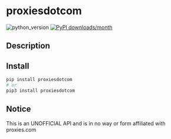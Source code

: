 # proxiesdotcom

![python_version](https://img.shields.io/static/v1?label=Python&message=3.5%20|%203.6%20|%203.7&color=blue) [![PyPI downloads/month](https://img.shields.io/pypi/dm/proxiesdotcom?logo=pypi&logoColor=white)](https://pypi.python.org/pypi/proxiesdotcom)

## Description

## Install

~~~~bash
pip install proxiesdotcom
# or
pip3 install proxiesdotcom
~~~~

## Notice

This is an UNOFFICIAL API and is in no way or form affiliated with proxies.com
